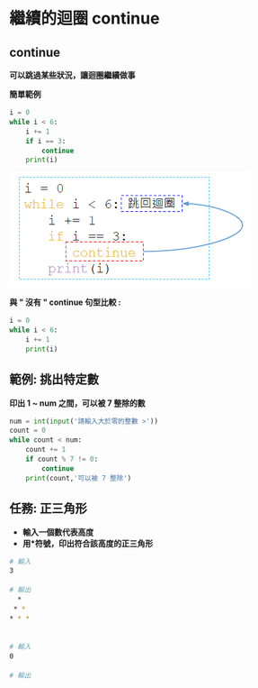 # 繼續的迴圈 continue

## continue

**可以跳過某些狀況，讓迴圈繼續做事**

**簡單範例**

```python
i = 0
while i < 6:
    i += 1 
    if i == 3:
        continue
    print(i)
```

![](../../.gitbook/assets/image%20%282%29.png)

**與 " 沒有 " continue 句型比較 :**

```python
i = 0
while i < 6:
	i += 1
	print(i)
```

## **範例: 挑出特定數**

**印出 1 ~  num 之間，可以被 7 整除的數**

```python
num = int(input('請輸入大於零的整數 >'))
count = 0
while count < num:
	count += 1
	if count % 7 != 0:
		continue
	print(count,'可以被 7 整除')
```

## **任務: 正三角形**

* **輸入一個數代表高度**
* **用\*符號，印出符合該高度的正三角形**

```bash
# 輸入
3

# 輸出
  *
 * *
* * *


# 輸入
0

# 輸出
 
```

